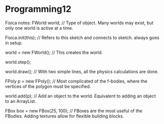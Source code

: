 # Programming12

Fisica notes:
  FWorld world; // Type of object. Many worlds may exist, but only one world is active at a time.
  
  Fisica.init(this); // Refers to this sketch and connects to sketch. always goes in setup.
  
  world = new FWorld(); // This creates the world.
  
  
  
  world.step();
  
  world.draw(); // With two simple lines, all the physics calculations are done.
  
  
  
  FPoly p = new FPoly(); // Most complicated of the f-bodies, where the vertices of the polygon must be specified.
  
  world.add(p); // Add an object to the world. Equivalent to adding an object to an ArrayList.
  
  FBox box = new FBox(25, 100); // FBoxes are the most useful of the FBodies. Adding textures allow for flexible building blocks.
